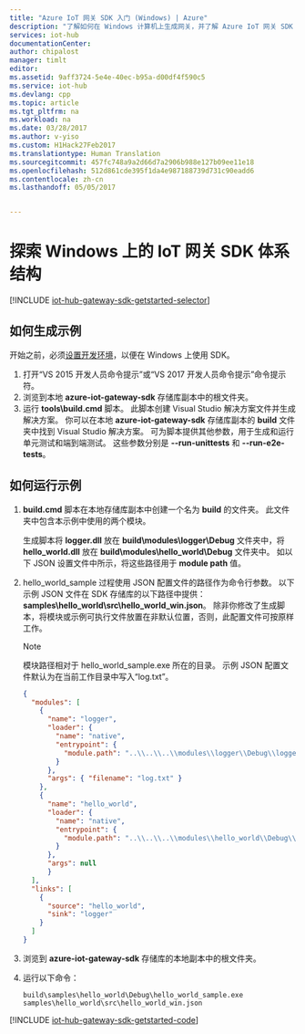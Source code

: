 ```yaml
---
title: "Azure IoT 网关 SDK 入门 (Windows) | Azure"
description: "了解如何在 Windows 计算机上生成网关，并了解 Azure IoT 网关 SDK（如模块）和 JSON 配置文件中的重要概念。"
services: iot-hub
documentationCenter: 
author: chipalost
manager: timlt
editor: 
ms.assetid: 9aff3724-5e4e-40ec-b95a-d00df4f590c5
ms.service: iot-hub
ms.devlang: cpp
ms.topic: article
ms.tgt_pltfrm: na
ms.workload: na
ms.date: 03/28/2017
ms.author: v-yiso
ms.custom: H1Hack27Feb2017
ms.translationtype: Human Translation
ms.sourcegitcommit: 457fc748a9a2d66d7a2906b988e127b09ee11e18
ms.openlocfilehash: 512d861cde395f1da4e987188739d731c90eadd6
ms.contentlocale: zh-cn
ms.lasthandoff: 05/05/2017


---
```


# <a name="explore-the-iot-gateway-sdk-architecture-on-windows"></a>探索 Windows 上的 IoT 网关 SDK 体系结构

[!INCLUDE [iot-hub-gateway-sdk-getstarted-selector](../../includes/iot-hub-gateway-sdk-getstarted-selector.md)]

## <a name="how-to-build-the-sample"></a>如何生成示例

开始之前，必须[设置开发环境][lnk-setupdevbox]，以便在 Windows 上使用 SDK。

1. 打开“VS 2015 开发人员命令提示”或“VS 2017 开发人员命令提示”命令提示符。
1. 浏览到本地 **azure-iot-gateway-sdk** 存储库副本中的根文件夹。
1. 运行 **tools\\build.cmd** 脚本。 此脚本创建 Visual Studio 解决方案文件并生成解决方案。 你可以在本地 **azure-iot-gateway-sdk** 存储库副本的 **build** 文件夹中找到 Visual Studio 解决方案。 可为脚本提供其他参数，用于生成和运行单元测试和端到端测试。 这些参数分别是 **--run-unittests** 和 **--run-e2e-tests**。

## <a name="how-to-run-the-sample"></a>如何运行示例

1. **build.cmd** 脚本在本地存储库副本中创建一个名为 **build** 的文件夹。 此文件夹中包含本示例中使用的两个模块。

    生成脚本将 **logger.dll** 放在 **build\\modules\\logger\\Debug** 文件夹中，将 **hello\_world.dll** 放在 **build\\modules\\hello_world\\Debug** 文件夹中。 如以下 JSON 设置文件中所示，将这些路径用于 **module path** 值。
1. hello\_world\_sample 过程使用 JSON 配置文件的路径作为命令行参数。 以下示例 JSON 文件在 SDK 存储库的以下路径中提供：**samples\\hello\_world\\src\\hello\_world\_win.json**。 除非你修改了生成脚本，将模块或示例可执行文件放置在非默认位置，否则，此配置文件可按原样工作。

   > [!NOTE]
   > 模块路径相对于 hello\_world\_sample.exe 所在的目录。 示例 JSON 配置文件默认为在当前工作目录中写入“log.txt”。

    ```json
    {
      "modules": [
        {
          "name": "logger",
          "loader": {
            "name": "native",
            "entrypoint": {
              "module.path": "..\\..\\..\\modules\\logger\\Debug\\logger.dll"
            }
          },
          "args": { "filename": "log.txt" }
        },
        {
          "name": "hello_world",
          "loader": {
            "name": "native",
            "entrypoint": {
              "module.path": "..\\..\\..\\modules\\hello_world\\Debug\\hello_world.dll"
            }
          },
          "args": null
          }
      ],
      "links": [
        {
          "source": "hello_world",
          "sink": "logger"
        }
      ]
    }
    ```
3. 浏览到 **azure-iot-gateway-sdk** 存储库的本地副本中的根文件夹。

4. 运行以下命令：

   ```
   build\samples\hello_world\Debug\hello_world_sample.exe samples\hello_world\src\hello_world_win.json
   ```

[!INCLUDE [iot-hub-gateway-sdk-getstarted-code](../../includes/iot-hub-gateway-sdk-getstarted-code.md)]

<!-- Links -->
[lnk-setupdevbox]: https://github.com/Azure/azure-iot-gateway-sdk/blob/master/doc/devbox_setup.md
